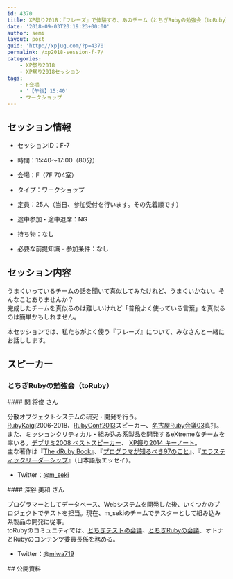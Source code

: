 ```yaml
---
id: 4370
title: XP祭り2018：『フレーズ』で体験する、あのチーム（とちぎRubyの勉強会（toRuby））
date: '2018-09-03T20:19:23+00:00'
author: semi
layout: post
guid: 'http://xpjug.com/?p=4370'
permalink: /xp2018-session-f-7/
categories:
    - XP祭り2018
    - XP祭り2018セッション
tags:
    - F会場
    - '【午後】15:40'
    - ワークショップ
---
```


## セッション情報

- セッションID：F-7
- 時間：15:40～17:00（80分）
- 会場：F（7F 704室）
- タイプ：ワークショップ

- 定員：25人（当日、参加受付を行います。その先着順です）
- 途中参加・途中退席：NG
- 持ち物：なし
- 必要な前提知識・参加条件：なし

## セッション内容

うまくいっているチームの話を聞いて真似してみたけれど、うまくいかない。そんなことありませんか？  
完成したチームを真似るのは難しいけれど「普段よく使っている言葉」を真似るのは簡単かもしれません。

本セッションでは、私たちがよく使う『フレーズ』について、みなさんと一緒にお話しします。

## スピーカー

### とちぎRubyの勉強会（toRuby）

<div class="profile">#### 関 将俊 さん

分散オブジェクトシステムの研究・開発を行う。  
[RubyKaigi](https://rubykaigi.org)2006-2018、[RubyConf2013](http://confreaks.tv/events/rubyconf2013)スピーカー、[名古屋Ruby会議03](http://regional.rubykaigi.org/nagoya03/)真打。また、ミッションクリティカル・組み込み系製品を開発するeXtremeなチームを率いる。[デブサミ2008 ベストスピーカー](https://codezine.jp/devsumi/2008/best_speaker/)、 [XP祭り2014 キーノート](http://xpjug.com/xp2014-session-a3/)。  
主な著作は『[The dRuby Book](https://www.amazon.co.jp/exec/obidos/ASIN/193435693X/ilikeruby-22/)』、『[プログラマが知るべき97のこと](https://www.oreilly.co.jp/books/9784873114798/)』、『[エラスティックリーダーシップ](https://www.oreilly.co.jp/books/9784873118024/)』（日本語版エッセイ）。

- Twitter：[@m\_seki](https://twitter.com/m_seki)

</div><div class="profile">#### 深谷 美和 さん

プログラマーとしてデータベース、Webシステムを開発した後、いくつかのプロジェクトでテストを担当。現在、m\_sekiのチームでテスターとして組み込み系製品の開発に従事。  
toRubyのコミュニティでは、[とちぎテストの会議](http://d.hatena.ne.jp/tochigitestnokaigi/)、[とちぎRubyの会議](https://toruby.doorkeeper.jp/)、オトナとRubyのコンテンツ委員長係を務める。

- Twitter：[@miwa719](https://twitter.com/miwa719)

</div>## 公開資料

<script async="" class="speakerdeck-embed" data-id="edf7b070aced4c97a7616886ff765668" data-ratio="1.33333333333333" src="//speakerdeck.com/assets/embed.js"></script>